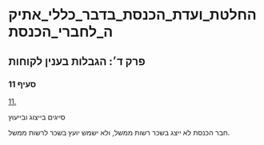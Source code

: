 # החלטת_ועדת_הכנסת_בדבר_כללי_אתיקה_לחברי_הכנסת

## פרק ד׳: הגבלות בענין לקוחות

### סעיף 11

[11.](https://he.wikisource.org/wiki/%D7%9B%D7%9C%D7%9C%D7%99_%D7%90%D7%AA%D7%99%D7%A7%D7%94_%D7%9C%D7%97%D7%91%D7%A8%D7%99_%D7%94%D7%9B%D7%A0%D7%A1%D7%AA#%D7%A1%D7%A2%D7%99%D7%A3_11)

סייגים בייצוג ובייעוץ

חבר הכנסת לא ייצג בשכר רשות ממשל, ולא ישמש יועץ בשכר לרשות ממשל.